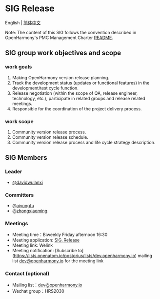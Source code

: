 # SIG Release
English | [简体中文](./sig_release_cn.md)

Note: The content of this SIG follows the convention described in OpenHarmony's PMC Management Charter [README](/zh/pmc.md).

## SIG group work objectives and scope

### work goals
1. Making OpenHarmony version release planning.
2. Track the development status (updates or functional features) in the development/test cycle function.
3. Release negotiation (within the scope of QA, release engineer, technology, etc.), participate in related groups and release related meetings.
4. Responsible for the coordination of the project delivery process.

### work scope
1. Community version release process.
2. Community version release schedule.
3. Community version release process and life cycle strategy description.

## SIG Members

### Leader
- [@davidwulanxi](https://gitee.com/davidwulanxi)

### Committers
- @[aiyongfu](https://gitee.com/aiyongfu)
- @[zhongxiaoming](https://gitee.com/shermanzhong)

### Meetings
 - Meeting time：Biweekly Friday afternoon 16:30
 - Meeting application: [SIG_Release](https://shimo.im/sheets/KH3tTqXqctGWg3Vj/MODOC) 
 - Meeting link: Welink
 - Meeting notification: [Subscribe to] (https://lists.openatom.io/postorius/lists/dev.openharmony.io) mailing list dev@openharmony.io for the meeting link

### Contact (optional)

- Mailing list：dev@openharmony.io
- Wechat group：HRS2030
